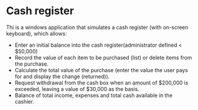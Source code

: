 # Cash register
Thi is a windows application that simulates a cash register (with on-screen keyboard), which allows:

- Enter an initial balance into the cash register(administrator defined < $50,000)
- Record the value of each item to be purchased (list) or delete items from the purchase. 
- Calculate the total value of the purchase (enter the value the user pays for and display the change (returned)).
- Request withdrawal from the cash box when an amount of $200,000 is exceeded, leaving a value of $30,000 as the basis. 
- Balance of total income, expenses and total cash available in the cashier.

